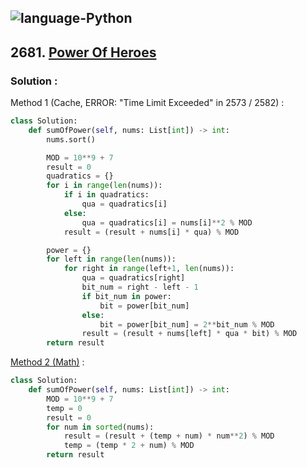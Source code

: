 ![language-Python](https://img.shields.io/badge/%20-Python-ffd43b?style=for-the-badge&logo=PYTHON)
---

## 2681. [Power Of Heroes](https://leetcode.com/problems/power-of-heroes)

### Solution :

Method 1 (Cache, ERROR: "Time Limit Exceeded" in 2573 / 2582) :
```python
class Solution:
    def sumOfPower(self, nums: List[int]) -> int:
        nums.sort()

        MOD = 10**9 + 7
        result = 0
        quadratics = {}
        for i in range(len(nums)):
            if i in quadratics:
                qua = quadratics[i]
            else:
                qua = quadratics[i] = nums[i]**2 % MOD
            result = (result + nums[i] * qua) % MOD

        power = {}
        for left in range(len(nums)):
            for right in range(left+1, len(nums)):
                qua = quadratics[right]
                bit_num = right - left - 1
                if bit_num in power:
                    bit = power[bit_num]
                else:
                    bit = power[bit_num] = 2**bit_num % MOD
                result = (result + nums[left] * qua * bit) % MOD
        return result
```

[Method 2 (Math)](https://leetcode.com/problems/power-of-heroes/solutions/3520233/c-java-python-sort-and-enumerate-each-maximum-value/) :
```python
class Solution:
    def sumOfPower(self, nums: List[int]) -> int:
        MOD = 10**9 + 7
        temp = 0
        result = 0
        for num in sorted(nums):
            result = (result + (temp + num) * num**2) % MOD
            temp = (temp * 2 + num) % MOD
        return result
```
